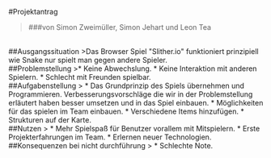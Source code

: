 #Projektantrag
> ###von Simon Zweimüller, Simon Jehart und Leon Tea
<br>
##Ausgangssituation
>Das Browser Spiel "Slither.io" funktioniert prinzipiell wie Snake nur spielt man gegen andere Spieler.
<br>
##Problemstellung
>* Keine Abwechslung.
* Keine Interaktion mit anderen Spielern.
* Schlecht mit Freunden spielbar.
<br>
##Aufgabenstellung
> * Das Grundprinzip des Spiels übernehmen und Programmieren. Verbesserungsvorschläge die wir in der Problemstellung erläutert haben besser umsetzen und in das Spiel einbauen. 
* Möglichkeiten für das spielen im Team einbauen.
* Verschiedene Items hinzufügen.
* Strukturen auf der Karte.
<br>
##Nutzen
> * Mehr Spielspaß für Benutzer vorallem mit Mitspielern.
* Erste Projekterfahrungen im Team.
* Erlernen neuer Technologien.
<br>
##Konsequenzen bei nicht durchführung
> * Schlechte Note.


